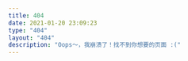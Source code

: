 ```yaml
---
title: 404
date: 2021-01-20 23:09:23
type: "404"
layout: "404"
description: "Oops～，我崩溃了！找不到你想要的页面 :("
---
```

